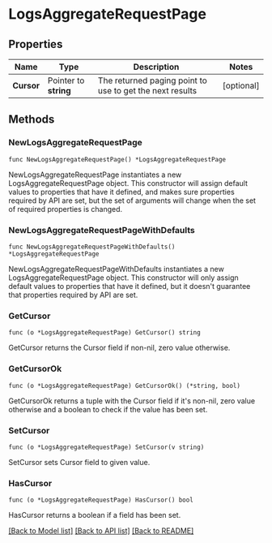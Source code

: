 # LogsAggregateRequestPage

## Properties

Name | Type | Description | Notes
---- | ---- | ----------- | ------
**Cursor** | Pointer to **string** | The returned paging point to use to get the next results | [optional] 

## Methods

### NewLogsAggregateRequestPage

`func NewLogsAggregateRequestPage() *LogsAggregateRequestPage`

NewLogsAggregateRequestPage instantiates a new LogsAggregateRequestPage object.
This constructor will assign default values to properties that have it defined,
and makes sure properties required by API are set, but the set of arguments
will change when the set of required properties is changed.

### NewLogsAggregateRequestPageWithDefaults

`func NewLogsAggregateRequestPageWithDefaults() *LogsAggregateRequestPage`

NewLogsAggregateRequestPageWithDefaults instantiates a new LogsAggregateRequestPage object.
This constructor will only assign default values to properties that have it defined,
but it doesn't guarantee that properties required by API are set.

### GetCursor

`func (o *LogsAggregateRequestPage) GetCursor() string`

GetCursor returns the Cursor field if non-nil, zero value otherwise.

### GetCursorOk

`func (o *LogsAggregateRequestPage) GetCursorOk() (*string, bool)`

GetCursorOk returns a tuple with the Cursor field if it's non-nil, zero value otherwise
and a boolean to check if the value has been set.

### SetCursor

`func (o *LogsAggregateRequestPage) SetCursor(v string)`

SetCursor sets Cursor field to given value.

### HasCursor

`func (o *LogsAggregateRequestPage) HasCursor() bool`

HasCursor returns a boolean if a field has been set.


[[Back to Model list]](../README.md#documentation-for-models) [[Back to API list]](../README.md#documentation-for-api-endpoints) [[Back to README]](../README.md)


